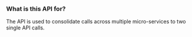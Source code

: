 ### What is this API for?
The API is used to consolidate calls across multiple micro-services to two single API calls.
